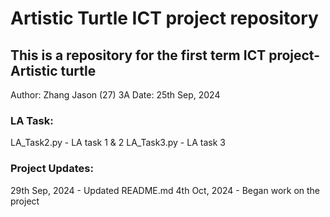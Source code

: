 # Artistic Turtle ICT project repository
## This is a repository for the first term ICT project- Artistic turtle
Author: Zhang Jason (27) 3A
Date: 25th Sep, 2024

### LA Task:
LA_Task2.py - LA task 1 & 2
LA_Task3.py - LA task 3

### Project Updates:
29th Sep, 2024 - Updated README.md
4th Oct, 2024 - Began work on the project